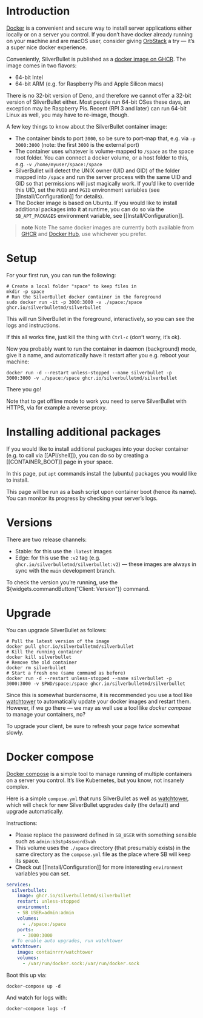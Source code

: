 # Introduction
[Docker](https://www.docker.com/) is a convenient and secure way to install server applications either locally or on a server you control. If you don’t have docker already running on your machine and are macOS user, consider giving [OrbStack](https://orbstack.dev/) a try — it’s a super nice docker experience.

Conveniently, SilverBullet is published as a [docker image on GHCR](https://github.com/silverbulletmd/silverbullet/pkgs/container/silverbullet). The image comes in two flavors:

* 64-bit Intel
* 64-bit ARM (e.g. for Raspberry Pis and Apple Silicon macs)

There is no 32-bit version of Deno, and therefore we cannot offer a 32-bit version of SilverBullet either. Most people run 64-bit OSes these days, an exception may be Raspberry Pis. Recent (RPI 3 and later) can run 64-bit Linux as well, you may have to re-image, though.

A few key things to know about the SilverBullet container image:
* The container binds to port `3000`, so be sure to port-map that, e.g. via `-p 3000:3000` (note: the first `3000` is the external port)
* The container uses whatever is volume-mapped to `/space` as the space root folder. You can connect a docker volume, or a host folder to this, e.g. `-v /home/myuser/space:/space`
* SilverBullet will detect the UNIX owner (UID and GID) of the folder mapped into `/space` and run the server process with the same UID and GID so that permissions will just magically work. If you’d like to override this UID, set the `PUID` and `PGID` environment variables (see [[Install/Configuration]] for details).
* The Docker image is based on Ubuntu. If you would like to install additional packages into it at runtime, you can do so via the `SB_APT_PACKAGES` environment variable, see [[Install/Configuration]].

> **note** Note
> The same docker images are currently both available from [GHCR](https://github.com/silverbulletmd/silverbullet/pkgs/container/silverbullet) and [Docker Hub](https://hub.docker.com/r/zefhemel/silverbullet), use whichever you prefer.

# Setup
For your first run, you can run the following:

```shell
# Create a local folder "space" to keep files in
mkdir -p space
# Run the SilverBullet docker container in the foreground
sudo docker run -it -p 3000:3000 -v ./space:/space ghcr.io/silverbulletmd/silverbullet
```

This will run SilverBullet in the foreground, interactively, so you can see the logs and instructions. 

If this all works fine, just kill the thing with `Ctrl-c` (don’t worry, it’s ok).

Now you probably want to run the container in daemon (background) mode, give it a name, and automatically have it restart after you e.g. reboot your machine:

```shell
docker run -d --restart unless-stopped --name silverbullet -p 3000:3000 -v ./space:/space ghcr.io/silverbulletmd/silverbullet
```

There you go!

Note that to get offline mode to work you need to serve SilverBullet with HTTPS, via for example a reverse proxy.

# Installing additional packages

If you would like to install additional packages into your docker container (e.g. to call via [[API/shell]]), you can do so by creating a [[CONTAINER_BOOT]] page in your space.

In this page, put `apt` commands install the (ubuntu) packages you would like to install.

This page will be run as a bash script upon container boot (hence its name). You can monitor its progress by checking your server’s logs.

# Versions
There are two release channels:
* Stable: for this use the `:latest` images
* Edge: for this use the `:v2` tag (e.g. `ghcr.io/silverbulletmd/silverbullet:v2`) — these images are always in sync with the `main` development branch.

To check the version you’re running, use the ${widgets.commandButton("Client: Version")} command.

# Upgrade
You can upgrade SilverBullet as follows:

```shell
# Pull the latest version of the image
docker pull ghcr.io/silverbulletmd/silverbullet
# Kill the running container
docker kill silverbullet
# Remove the old container
docker rm silverbullet
# Start a fresh one (same command as before)
docker run -d --restart unless-stopped --name silverbullet -p 3000:3000 -v $PWD/space:/space ghcr.io/silverbulletmd/silverbullet
```

Since this is somewhat burdensome, it is recommended you use a tool like [watchtower](https://github.com/containrrr/watchtower) to automatically update your docker images and restart them. However, if we go there — we may as well use a tool like _docker compose_ to manage your containers, no?

To upgrade your client, be sure to refresh your page _twice_ somewhat slowly.

# Docker compose
[Docker compose](https://docs.docker.com/compose/) is a simple tool to manage running of multiple containers on a server you control. It’s like Kubernetes, but you know, not insanely complex.

Here is a simple `compose.yml` that runs SilverBullet as well as [watchtower](https://github.com/containrrr/watchtower), which will check for new SilverBullet upgrades daily (the default) and upgrade automatically.

Instructions:
* Please replace the password defined in `SB_USER` with something sensible such as `admin:b3stp4ssword3vah`
* This volume uses the `./space` directory (that presumably exists) in the same directory as the `compose.yml` file as the place where SB will keep its space.
* Check out [[Install/Configuration]] for more interesting `environment` variables you can set.

```yaml
services:
  silverbullet:
    image: ghcr.io/silverbulletmd/silverbullet
    restart: unless-stopped
    environment:
    - SB_USER=admin:admin
    volumes:
      - ./space:/space
    ports:
      - 3000:3000
  # To enable auto upgrades, run watchtower
  watchtower:
    image: containrrr/watchtower
    volumes:
      - /var/run/docker.sock:/var/run/docker.sock
```

Boot this up via:

```shell
docker-compose up -d
```

And watch for logs with:

```shell
docker-compose logs -f
```
